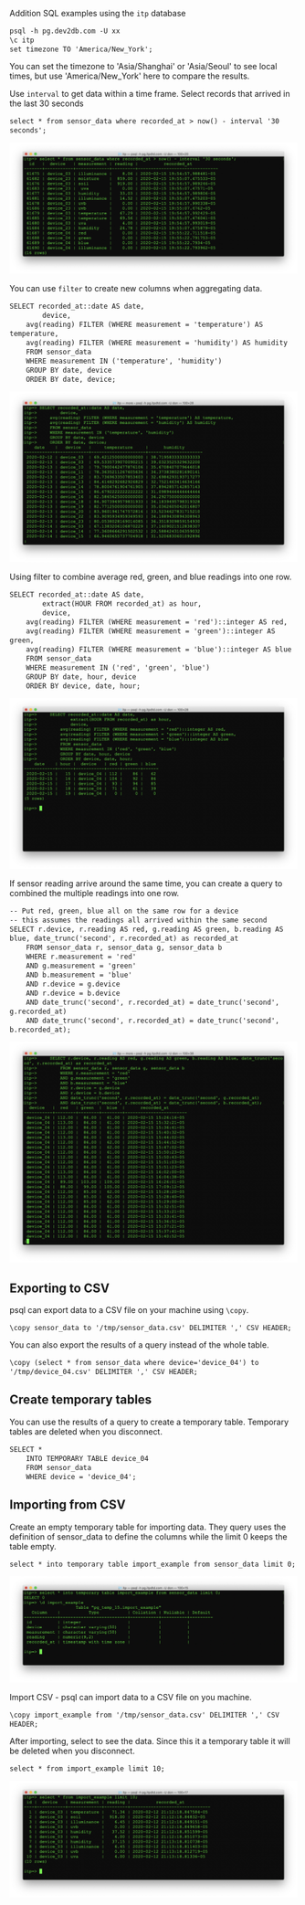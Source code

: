 Addition SQL examples using the `itp` database

    psql -h pg.dev2db.com -U xx
    \c itp
    set timezone TO 'America/New_York';

You can set the timezone to 'Asia/Shanghai' or 'Asia/Seoul' to see local times, but use 'America/New_York' here to compare the results.

Use `interval` to get data within a time frame. Select records that arrived in the last 30 seconds

    select * from sensor_data where recorded_at > now() - interval '30 seconds';

![sample query results for interval](img/e-interval.png)

You can use `filter` to create new columns when aggregating data. 

    SELECT recorded_at::date AS date, 
            device,
        avg(reading) FILTER (WHERE measurement = 'temperature') AS temperature,
        avg(reading) FILTER (WHERE measurement = 'humidity') AS humidity
        FROM sensor_data
        WHERE measurement IN ('temperature', 'humidity')
        GROUP BY date, device
        ORDER BY date, device;

![sample query results using filter](img/e-filter.png)

Using filter to combine average red, green, and blue readings into one row.

    SELECT recorded_at::date AS date, 
            extract(HOUR FROM recorded_at) as hour,
            device,
        avg(reading) FILTER (WHERE measurement = 'red')::integer AS red,
        avg(reading) FILTER (WHERE measurement = 'green')::integer AS green,
        avg(reading) FILTER (WHERE measurement = 'blue')::integer AS blue
        FROM sensor_data
        WHERE measurement IN ('red', 'green', 'blue')
        GROUP BY date, hour, device
        ORDER BY device, date, hour;

![sample query results using filter](img/e-filter-color.png)

If sensor reading arrive around the same time, you can create a query to combined the multiple readings into one row. 

    -- Put red, green, blue all on the same row for a device
    -- this assumes the readings all arrived within the same second
    SELECT r.device, r.reading AS red, g.reading AS green, b.reading AS blue, date_trunc('second', r.recorded_at) as recorded_at
        FROM sensor_data r, sensor_data g, sensor_data b
        WHERE r.measurement = 'red'
        AND g.measurement = 'green'
        AND b.measurement = 'blue'
        AND r.device = g.device
        AND r.device = b.device
        AND date_trunc('second', r.recorded_at) = date_trunc('second', g.recorded_at)
        AND date_trunc('second', r.recorded_at) = date_trunc('second', b.recorded_at);

![sample query results using self join](img/e-self-join.png)

## Exporting to CSV

psql can export data to a CSV file on your machine using `\copy`.

    \copy sensor_data to '/tmp/sensor_data.csv' DELIMITER ',' CSV HEADER;

You can also export the results of a query instead of the whole table.

    \copy (select * from sensor_data where device='device_04') to '/tmp/device_04.csv' DELIMITER ',' CSV HEADER;

## Create temporary tables

You can use the results of a query to create a temporary table. Temporary tables are deleted when you disconnect.

    SELECT * 
        INTO TEMPORARY TABLE device_04 
        FROM sensor_data 
        WHERE device = 'device_04';

## Importing from CSV

Create an empty temporary table for importing data. They query uses the definition of sensor_data to define the columns while the limit 0 keeps the table empty.

    select * into temporary table import_example from sensor_data limit 0;

![sample query results of imported data](img/e-create-temp-with-query.png)

Import CSV - psql can import data to a CSV file on you machine.
    
    \copy import_example from '/tmp/sensor_data.csv' DELIMITER ',' CSV HEADER;

After importing, select to see the data. Since this it a temporary table it will be deleted when you disconnect.
    
    select * from import_example limit 10;

![sample query results of imported data](img/e-query-imported.png)
